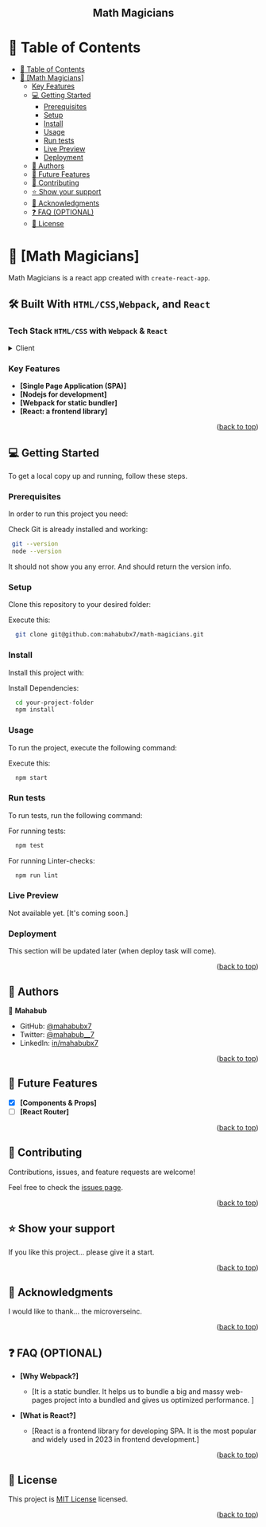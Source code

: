 <a name="readme-top"></a>

<div align="center">
  <h2><b>Math Magicians</b></h2>
</div>

<!-- TABLE OF CONTENTS -->

# 📗 Table of Contents

- [📗 Table of Contents](#table-of-contents)
- [📖 \[Math Magicians\] ](#exercise-repo)
  - [Key Features](#key-features)
  - [💻 Getting Started](#getting-started)
    - [Prerequisites](#prerequisites)
    - [Setup](#setup)
    - [Install](#install)
    - [Usage](#usage)
    - [Run tests](#run-tests)
    - [Live Preview](#live-preview)
    - [Deployment](#deployment)
  - [👥 Authors](#authors)
  - [🔭 Future Features](#future-features)
  - [🤝 Contributing](#contributing)
  - [⭐️ Show your support](#️show-your-support)
  - [🙏 Acknowledgments](#acknowledgments)
  - [❓ FAQ (OPTIONAL)](#faq-optional)
  - [📝 License](#license)

<!-- PROJECT DESCRIPTION -->

# 📖 [Math Magicians] <a name="about-project"></a>

Math Magicians is a react app created with `create-react-app`.

## 🛠 Built With <a name="built-with">`HTML/CSS`,`Webpack`, and `React`</a>

### Tech Stack <a name="tech-stack">`HTML/CSS` with `Webpack` & `React`</a>

<details>
  <summary>Client</summary>
  <ul>
    <li><a href="https://www.w3.org/standards/webdesign/htmlcss">HTML-CSS</a></li>
  </ul>

  <ul>
    <li><a href="https://webpack.js.org/">Webpack</a></li>
  </ul>

  <ul>
    <li><a href="https://react.dev/">React</a></li>
  </ul>
</details>

<!-- Features -->

### Key Features <a name="key-features"></a>

- **[Single Page Application (SPA)]**
- **[Nodejs for development]**
- **[Webpack for static bundler]**
- **[React: a frontend library]**

<p align="right">(<a href="#readme-top">back to top</a>)</p>

<!-- GETTING STARTED -->

## 💻 Getting Started <a name="getting-started"></a>

To get a local copy up and running, follow these steps.

### Prerequisites

In order to run this project you need:

Check Git is already installed and working:

```sh
 git --version
 node --version
```

It should not show you any error. And should return the version info.

### Setup

Clone this repository to your desired folder:

Execute this:

```sh
  git clone git@github.com:mahabubx7/math-magicians.git
```

### Install

Install this project with:

Install Dependencies:

```sh
  cd your-project-folder
  npm install
```

### Usage

To run the project, execute the following command:

Execute this:

```sh
  npm start
```

### Run tests

To run tests, run the following command:

For running tests:

```sh
  npm test
```

For running Linter-checks:

```sh
  npm run lint
```

### Live Preview

Not available yet. [It's coming soon.]

### Deployment
This section will be updated later (when deploy task will come).
<!-- Deployed in `Github Pages`. [Live Preview](https://mahabubx7.github.io/math-magicians/) -->

<p align="right">(<a href="#readme-top">back to top</a>)</p>

<!-- AUTHORS -->

## 👥 Authors <a name="authors"></a>

👤 **Mahabub**

- GitHub: [@mahabubx7](https://github.com/mahabubx7)
- Twitter: [@mahabub\_\_7](https://twitter.com/mahabub__7)
- LinkedIn: [in/mahabubx7](https://linkedin.com/in/mahabubx7)

<p align="right">(<a href="#readme-top">back to top</a>)</p>

<!-- FUTURE FEATURES -->

## 🔭 Future Features <a name="future-features"></a>

- [x] **[Components & Props]**
- [ ] **[React Router]**

<p align="right">(<a href="#readme-top">back to top</a>)</p>

<!-- CONTRIBUTING -->

## 🤝 Contributing <a name="contributing"></a>

Contributions, issues, and feature requests are welcome!

Feel free to check the [issues page](../../issues/).

<p align="right">(<a href="#readme-top">back to top</a>)</p>

<!-- SUPPORT -->

## ⭐️ Show your support <a name="support"></a>

If you like this project... please give it a start.

<p align="right">(<a href="#readme-top">back to top</a>)</p>

<!-- ACKNOWLEDGEMENTS -->

## 🙏 Acknowledgments <a name="acknowledgements"></a>

I would like to thank... the microverseinc.

<p align="right">(<a href="#readme-top">back to top</a>)</p>

<!-- FAQ (optional) -->

## ❓ FAQ (OPTIONAL) <a name="faq"></a>

- **[Why Webpack?]**
  - [It is a static bundler. It helps us to bundle a big and massy web-pages project into a bundled and gives us optimized performance. ]

- **[What is React?]**
  - [React is a frontend library for developing SPA. It is the most popular and widely used in 2023 in frontend development.]

<p align="right">(<a href="#readme-top">back to top</a>)</p>

<!-- LICENSE -->

## 📝 License <a name="license"></a>

This project is [MIT License](./LICENSE) licensed.

<p align="right">(<a href="#readme-top">back to top</a>)</p>
